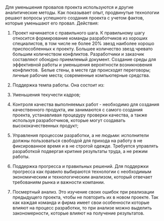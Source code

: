 
Для уменьшения провалов проекта используются и другие аналитические методы. Как показывает опыт, продвинутые технологии решают вопросы успешного создания проекта с учетом фактов, которые уменьшают его провал. Действия:

1. Проект начинается с правильного шага. К правильному шагу относится формирование команды разработчиков из хороших специалистов, в том числе не более 20% звезд наиболее хорошо приспособленных к проекту. Большее количество звезд чревато большим количеством конфликтов. Разработчики и заказчик составляют обоюдно приемлемый документ. Создание среды для эффективной работы и уменьшения вероятности возникновения конфликтов.  Белые стены, в месте где происходят переговоры; личные рабочие места; современные компьютерные средства. 
    
2. Поддержка темпа работы. Она состоит из: 
    

1. Уменьшения текучести кадров; 
    
2. Контроля качества выполняемых работ - необходимо для создания качественного продукта, им занимаются с самого создания проекта, устанавливая процедуру проверки качества, а также используя разработчиков, которые могут создавать высококачественных продукт; 
    
3. Управления процессом разработки, а не людьми: исполнители должны пользоваться свободой для прихода на работу в не фиксированное время и в не строгой одежде. Требуется управлять разработкой подвергая критике результаты труда, а не режим работы.
    

4. Поддержка прогресса и правильных решений. Для поддержки прогресса как правило выбираются технологии с необходимым экономическим и технологическим анализом, который отвечает требованиям рынка и важности компании.
    
5. Посмертный анализ. Это изучение своих ошибок при реализации предыдущего проекта, чтобы не повторить их в новом проекте. Так как каждая команда и фирма имеет свои особенности которые влияют на процесс разработки, то при анализе можно выделить закономерности, которые влияют на получение результатов.
    